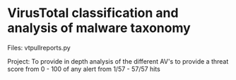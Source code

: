 # VirusTotal classification and analysis of malware taxonomy

Files:
 vtpullreports.py

Project:
 To provide in depth analysis of the different AV's to provide a threat score from 0 - 100 of any alert from
1/57 - 57/57 hits
